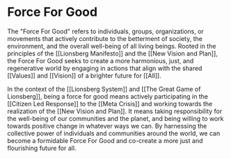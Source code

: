 # Force For Good

The "Force For Good" refers to individuals, groups, organizations, or movements that actively contribute to the betterment of society, the environment, and the overall well-being of all living beings. Rooted in the principles of the [[Lionsberg Manifesto]] and the [[New Vision and Plan]], the Force For Good seeks to create a more harmonious, just, and regenerative world by engaging in actions that align with the shared [[Values]] and [[Vision]] of a brighter future for [[All]].

In the context of the [[Lionsberg System]] and [[The Great Game of Lionsberg]], being a force for good means actively participating in the [[Citizen Led Response]] to the [[Meta Crisis]] and working towards the realization of the [[New Vision and Plan]]. It means taking responsibility for the well-being of our communities and the planet, and being willing to work towards positive change in whatever ways we can. By harnessing the collective power of individuals and communities around the world, we can become a formidable Force For Good and co-create a more just and flourishing future for all.